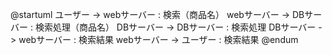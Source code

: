 @startuml
ユーザー -> webサーバー : 検索（商品名）
webサーバー -> DBサーバー : 検索処理（商品名）
DBサーバー -> DBサーバー : 検索処理
DBサーバー -> webサーバー : 検索結果
webサーバー -> ユーザー : 検索結果
@endum
